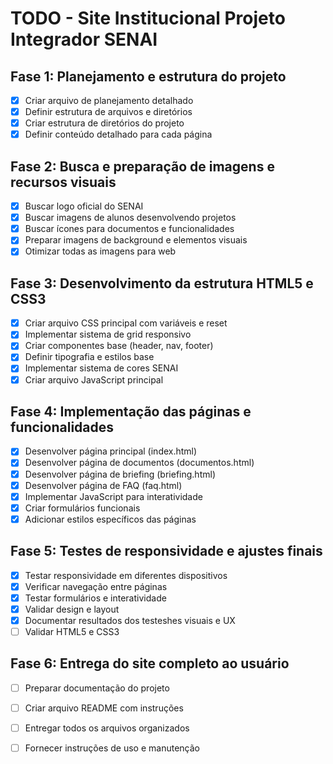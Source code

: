 # TODO - Site Institucional Projeto Integrador SENAI

## Fase 1: Planejamento e estrutura do projeto
- [x] Criar arquivo de planejamento detalhado
- [x] Definir estrutura de arquivos e diretórios
- [x] Criar estrutura de diretórios do projeto
- [x] Definir conteúdo detalhado para cada página

## Fase 2: Busca e preparação de imagens e recursos visuais
- [x] Buscar logo oficial do SENAI
- [x] Buscar imagens de alunos desenvolvendo projetos
- [x] Buscar ícones para documentos e funcionalidades
- [x] Preparar imagens de background e elementos visuais
- [x] Otimizar todas as imagens para web

## Fase 3: Desenvolvimento da estrutura HTML5 e CSS3
- [x] Criar arquivo CSS principal com variáveis e reset
- [x] Implementar sistema de grid responsivo
- [x] Criar componentes base (header, nav, footer)
- [x] Definir tipografia e estilos base
- [x] Implementar sistema de cores SENAI
- [x] Criar arquivo JavaScript principal

## Fase 4: Implementação das páginas e funcionalidades
- [x] Desenvolver página principal (index.html)
- [x] Desenvolver página de documentos (documentos.html)
- [x] Desenvolver página de briefing (briefing.html)
- [x] Desenvolver página de FAQ (faq.html)
- [x] Implementar JavaScript para interatividade
- [x] Criar formulários funcionais
- [x] Adicionar estilos específicos das páginas

## Fase 5: Testes de responsividade e ajustes finais
- [x] Testar responsividade em diferentes dispositivos
- [x] Verificar navegação entre páginas
- [x] Testar formulários e interatividade
- [x] Validar design e layout
- [x] Documentar resultados dos testeshes visuais e UX
- [ ] Validar HTML5 e CSS3

## Fase 6: Entrega do site completo ao usuário
- [ ] Preparar documentação do projeto
- [ ] Criar arquivo README com instruções
- [ ] Entregar todos os arquivos organizados
- [ ] Fornecer instruções de uso e manutenção

